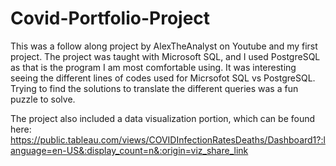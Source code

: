 # Covid-Portfolio-Project

This was a follow along project by AlexTheAnalyst on Youtube and my first project. The project was taught with Microsoft SQL, and I used PostgreSQL as that is the program I am most comfortable using. It was interesting seeing the different lines of codes used for Micrsofot SQL vs PostgreSQL. Trying to find the solutions to translate the different queries was a fun puzzle to solve. 

The project also included a data visualization portion, which can be found here: https://public.tableau.com/views/COVIDInfectionRatesDeaths/Dashboard1?:language=en-US&:display_count=n&:origin=viz_share_link

